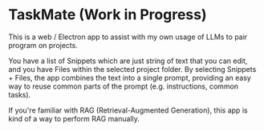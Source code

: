 # TaskMate (Work in Progress)

This is a web / Electron app to assist with my own usage of LLMs to pair program on projects.

You have a list of Snippets which are just string of text that you can edit, and you have Files within the selected project folder. By selecting Snippets + Files, the app combines the text into a single prompt, providing an easy way to reuse common parts of the prompt (e.g. instructions, common tasks).

If you're familiar with RAG (Retrieval-Augmented Generation), this app is kind of a way to perform RAG manually.
